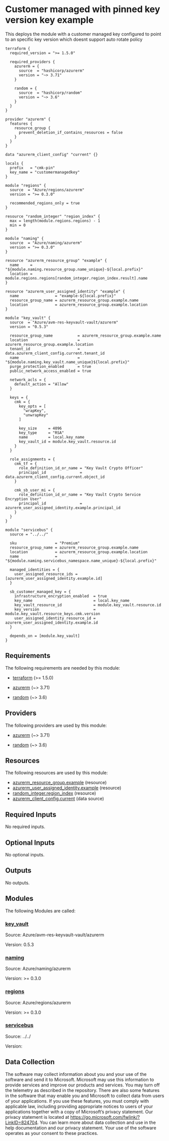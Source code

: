 <!-- BEGIN_TF_DOCS -->
# Customer managed with pinned key version key example

This deploys the module with a customer managed key configured to point to an specific key version which doesnt support auto rotate policy

```hcl
terraform {
  required_version = ">= 1.5.0"

  required_providers {
    azurerm = {
      source  = "hashicorp/azurerm"
      version = "~> 3.71"
    }

    random = {
      source  = "hashicorp/random"
      version = "~> 3.6"
    }
  }
}

provider "azurerm" {
  features {
    resource_group {
      prevent_deletion_if_contains_resources = false
    }
  }
}

data "azurerm_client_config" "current" {}

locals {
  prefix   = "cmk-pin"
  key_name = "customermanagedkey"
}

module "regions" {
  source  = "Azure/regions/azurerm"
  version = ">= 0.3.0"

  recommended_regions_only = true
}

resource "random_integer" "region_index" {
  max = length(module.regions.regions) - 1
  min = 0
}

module "naming" {
  source  = "Azure/naming/azurerm"
  version = ">= 0.3.0"
}

resource "azurerm_resource_group" "example" {
  name     = "${module.naming.resource_group.name_unique}-${local.prefix}"
  location = module.regions.regions[random_integer.region_index.result].name
}

resource "azurerm_user_assigned_identity" "example" {
  name                = "example-${local.prefix}"
  resource_group_name = azurerm_resource_group.example.name
  location            = azurerm_resource_group.example.location
}

module "key_vault" {
  source  = "Azure/avm-res-keyvault-vault/azurerm"
  version = "0.5.3"

  resource_group_name           = azurerm_resource_group.example.name
  location                      = azurerm_resource_group.example.location
  tenant_id                     = data.azurerm_client_config.current.tenant_id
  name                          = "${module.naming.key_vault.name_unique}${local.prefix}"
  purge_protection_enabled      = true
  public_network_access_enabled = true

  network_acls = {
    default_action = "Allow"
  }

  keys = {
    cmk = {
      key_opts = [
        "wrapKey",
        "unwrapKey"
      ]

      key_size     = 4096
      key_type     = "RSA"
      name         = local.key_name
      key_vault_id = module.key_vault.resource.id
    }
  }

  role_assignments = {
    cmk_tf = {
      role_definition_id_or_name = "Key Vault Crypto Officer"
      principal_id               = data.azurerm_client_config.current.object_id
    }

    cmk_sb_user_mi = {
      role_definition_id_or_name = "Key Vault Crypto Service Encryption User"
      principal_id               = azurerm_user_assigned_identity.example.principal_id
    }
  }
}

module "servicebus" {
  source = "../../"

  sku                 = "Premium"
  resource_group_name = azurerm_resource_group.example.name
  location            = azurerm_resource_group.example.location
  name                = "${module.naming.servicebus_namespace.name_unique}-${local.prefix}"

  managed_identities = {
    user_assigned_resource_ids = [azurerm_user_assigned_identity.example.id]
  }

  sb_customer_managed_key = {
    infrastructure_encryption_enabled  = true
    key_name                           = local.key_name
    key_vault_resource_id              = module.key_vault.resource.id
    key_version                        = module.key_vault.resource_keys.cmk.version
    user_assigned_identity_resource_id = azurerm_user_assigned_identity.example.id
  }

  depends_on = [module.key_vault]
}
```

<!-- markdownlint-disable MD033 -->
## Requirements

The following requirements are needed by this module:

- <a name="requirement_terraform"></a> [terraform](#requirement\_terraform) (>= 1.5.0)

- <a name="requirement_azurerm"></a> [azurerm](#requirement\_azurerm) (~> 3.71)

- <a name="requirement_random"></a> [random](#requirement\_random) (~> 3.6)

## Providers

The following providers are used by this module:

- <a name="provider_azurerm"></a> [azurerm](#provider\_azurerm) (~> 3.71)

- <a name="provider_random"></a> [random](#provider\_random) (~> 3.6)

## Resources

The following resources are used by this module:

- [azurerm_resource_group.example](https://registry.terraform.io/providers/hashicorp/azurerm/latest/docs/resources/resource_group) (resource)
- [azurerm_user_assigned_identity.example](https://registry.terraform.io/providers/hashicorp/azurerm/latest/docs/resources/user_assigned_identity) (resource)
- [random_integer.region_index](https://registry.terraform.io/providers/hashicorp/random/latest/docs/resources/integer) (resource)
- [azurerm_client_config.current](https://registry.terraform.io/providers/hashicorp/azurerm/latest/docs/data-sources/client_config) (data source)

<!-- markdownlint-disable MD013 -->
## Required Inputs

No required inputs.

## Optional Inputs

No optional inputs.

## Outputs

No outputs.

## Modules

The following Modules are called:

### <a name="module_key_vault"></a> [key\_vault](#module\_key\_vault)

Source: Azure/avm-res-keyvault-vault/azurerm

Version: 0.5.3

### <a name="module_naming"></a> [naming](#module\_naming)

Source: Azure/naming/azurerm

Version: >= 0.3.0

### <a name="module_regions"></a> [regions](#module\_regions)

Source: Azure/regions/azurerm

Version: >= 0.3.0

### <a name="module_servicebus"></a> [servicebus](#module\_servicebus)

Source: ../../

Version:

<!-- markdownlint-disable-next-line MD041 -->
## Data Collection

The software may collect information about you and your use of the software and send it to Microsoft. Microsoft may use this information to provide services and improve our products and services. You may turn off the telemetry as described in the repository. There are also some features in the software that may enable you and Microsoft to collect data from users of your applications. If you use these features, you must comply with applicable law, including providing appropriate notices to users of your applications together with a copy of Microsoft’s privacy statement. Our privacy statement is located at <https://go.microsoft.com/fwlink/?LinkID=824704>. You can learn more about data collection and use in the help documentation and our privacy statement. Your use of the software operates as your consent to these practices.
<!-- END_TF_DOCS -->